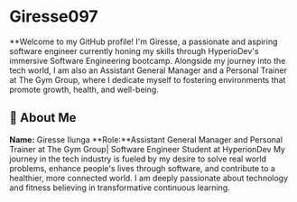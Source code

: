 # Giresse097
**Welcome to my GitHub profile! I'm Giresse, a passionate and aspiring software engineer currently honing my skills through HyperioDev's immersive Software Engineering bootcamp. Alongside my journey into the tech world, I am also an Assistant General Manager and a Personal Trainer at The Gym Group, where I dedicate myself to fostering environments that promote growth, health, and well-being.

## 🚀 About Me
**Name:** Giresse Ilunga
**Role:**Assistant General Manager and Personal Trainer at The Gym Group| Software Engineer Student at HyperionDev
My journey in the tech industry is fueled by my desire to solve real world problems, enhance people's lives through software, and contribute to a healthier, more connected world. I am deeply passionate about technology and fitness believing in transformative continuous learning.

